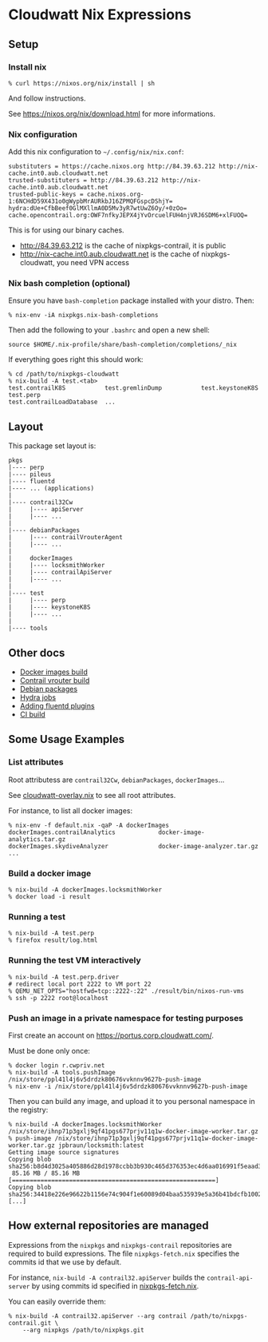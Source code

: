 # Cloudwatt Nix Expressions

## Setup

### Install nix

    % curl https://nixos.org/nix/install | sh

And follow instructions.

See https://nixos.org/nix/download.html for more informations.

### Nix configuration

Add this nix configuration to `~/.config/nix/nix.conf`:

    substituters = https://cache.nixos.org http://84.39.63.212 http://nix-cache.int0.aub.cloudwatt.net
    trusted-substituters = http://84.39.63.212 http://nix-cache.int0.aub.cloudwatt.net
    trusted-public-keys = cache.nixos.org-1:6NCHdD59X431o0gWypbMrAURkbJ16ZPMQFGspcDShjY= hydra:dUe+CfbBeef0GlMXllmA0D5Mv3yR7wtUwZ6Oy/+0zOo= cache.opencontrail.org:OWF7nfkyJEPX4jYvOrcuelFUH4njVRJ6SDM6+xlFUOQ=

This is for using our binary caches.

 * http://84.39.63.212 is the cache of nixpkgs-contrail, it is public
 * http://nix-cache.int0.aub.cloudwatt.net is the cache of nixpkgs-cloudwatt, you need VPN access

### Nix bash completion (optional)

Ensure you have `bash-completion` package installed with your distro. Then:

    % nix-env -iA nixpkgs.nix-bash-completions

Then add the following to your `.bashrc` and open a new shell:

    source $HOME/.nix-profile/share/bash-completion/completions/_nix

If everything goes right this should work:

    % cd /path/to/nixpkgs-cloudwatt
    % nix-build -A test.<tab>
    test.contrailK8S           test.gremlinDump           test.keystoneK8S           test.perp
    test.contrailLoadDatabase  ...

## Layout

This package set layout is:

    pkgs
    |---- perp
    |---- pileus
    |---- fluentd
    |---- ... (applications)
    |
    |---- contrail32Cw
    |     |---- apiServer
    |     |---- ...
    |
    |---- debianPackages
    |     |---- contrailVrouterAgent
    |     |---- ...
    |
    |     dockerImages
    |     |---- locksmithWorker
    |     |---- contrailApiServer
    |     |---- ...
    |
    |---- test
    |     |---- perp
    |     |---- keystoneK8S
    |     |---- ...
    |
    |---- tools

## Other docs

 * [Docker images build](dockerImages/README.md)
 * [Contrail vrouter build](doc/vrouter.md)
 * [Debian packages](doc/debian.md)
 * [Hydra jobs](doc/hydra.md)
 * [Adding fluentd plugins](pkgs/fluentd/README.md)
 * [CI build](ci/README.md)

## Some Usage Examples

### List attributes

Root attributess are `contrail32Cw`, `debianPackages`, `dockerImages`...

See [cloudwatt-overlay.nix](cloudwatt-overlay.nix) to see all root attributes.

For instance, to list all docker images:

    % nix-env -f default.nix -qaP -A dockerImages
    dockerImages.contrailAnalytics            docker-image-analytics.tar.gz
    dockerImages.skydiveAnalyzer              docker-image-analyzer.tar.gz
    ...

### Build a docker image

    % nix-build -A dockerImages.locksmithWorker
    % docker load -i result

### Running a test

    % nix-build -A test.perp
    % firefox result/log.html

### Running the test VM interactively

    % nix-build -A test.perp.driver
    # redirect local port 2222 to VM port 22
    % QEMU_NET_OPTS="hostfwd=tcp::2222-:22" ./result/bin/nixos-run-vms
    % ssh -p 2222 root@localhost

### Push an image in a private namespace for testing purposes

First create an account on https://portus.corp.cloudwatt.com/.

Must be done only once:

    % docker login r.cwpriv.net
    % nix-build -A tools.pushImage
    /nix/store/ppl41l4j6v5drdzk80676vvknnv9627b-push-image
    % nix-env -i /nix/store/ppl41l4j6v5drdzk80676vvknnv9627b-push-image

Then you can build any image, and upload it to you personal namespace in the registry:

    % nix-build -A dockerImages.locksmithWorker
    /nix/store/ihnp71p3gxlj9qf41pgs677prjv11q1w-docker-image-worker.tar.gz
    % push-image /nix/store/ihnp71p3gxlj9qf41pgs677prjv11q1w-docker-image-worker.tar.gz jpbraun/locksmith:latest
    Getting image source signatures
    Copying blob sha256:b8d4d3025a405886d28d1978ccbb3b930c465d376353ec4d6aa016991f5eaad3
     85.16 MB / 85.16 MB [=========================================================]
    Copying blob sha256:34418e226e96622b1156e74c904f1e60089d04baa535939e5a36b41bdcfb1002
    [...]

## How external repositories are managed

Expressions from the `nixpkgs` and `nixpkgs-contrail` repositories are
required to build expressions. The file `nixpkgs-fetch.nix` specifies
the commits id that we use by default.

For instance, `nix-build -A contrail32.apiServer` builds the
`contrail-api-server` by using commits id specified in [nixpkgs-fetch.nix](nixpkgs-fetch.nix).

You can easily override them:

    % nix-build -A contrail32.apiServer --arg contrail /path/to/nixpgs-contrail.git \
        --arg nixpkgs /path/to/nixpkgs.git
